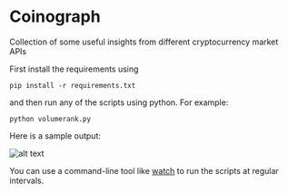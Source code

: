 # Coinograph
Collection of some useful insights from different cryptocurrency market APIs

First install the requirements using

`pip install -r requirements.txt`

and then run any of the scripts using python. For example:

`python volumerank.py`

Here is a sample output:

![alt text](http://i.imgur.com/e64Xonj.png)

You can use a command-line tool like [watch](http://www.linfo.org/watch.html) to run the scripts at regular intervals.
